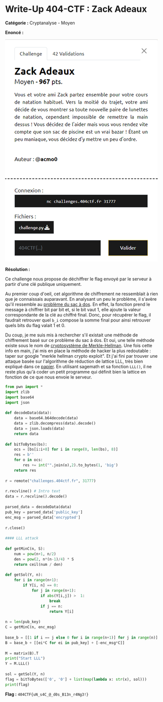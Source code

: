 # Write-Up 404-CTF : Zack Adeaux

__Catégorie :__ Cryptanalyse - Moyen

**Enoncé :**

![Enoncé](images/enonce.png)

**Résolution :**

Ce challenge nous propose de déchiffrer le flag envoyé par le serveur à partir d'une clé publique uniquement.

Au premier coup d'oeil, cet algorithme de chiffrement ne ressemblait à rien que je connaissais auparavant. En analysant un peu le problème, il s'avère qu'il ressemble au [problème du sac à dos](https://fr.wikipedia.org/wiki/Problème_du_sac_à_dos). En effet, la fonction prend le message à chiffrer bit par bit et, si le bit vaut 1, elle ajoute la valeur correspondante de la clé au chiffré final. Donc, pour récupérer le flag, il faudrait retrouver quel `b_i` compose la somme final pour ainsi retrouver quels bits du flag valait 1 et 0.

Du coup, je me suis mis à rechercher s'il existait une méthode de chiffrement basé sur ce problème du sac à dos. Et oui, une telle méthode existe sous le nom de [cryptosystème de Merkle-Hellman](https://fr.wikipedia.org/wiki/Cryptosystème_de_Merkle-Hellman). Une fois cette info en main, j'ai mis en place la méthode de hacker la plus redoutable : taper sur google "merkle hellman crypto exploit". Et j'ai fini par trouver une attaque basée sur l'algorithme de réduction de lattice LLL, très bien expliqué dans ce [papier](https://nitaj.users.lmno.cnrs.fr/LLLapplic.pdf). En utilisant sagemath et sa fonction `LLL()`, il ne reste plus qu'à coder un petit programme qui définit bien la lattice en fonction de ce que nous envoie le serveur.

```python
from pwn import *
import zlib
import base64
import json

def decodeData(data):
    data = base64.b64decode(data)
    data = zlib.decompress(data).decode()
    data = json.loads(data)
    return data

def bitToBytes(bs):
    ocs = [bs[i:i+8] for i in range(0, len(bs), 8)]
    res = b''
    for o in ocs:
        res += int("".join(o),2).to_bytes(1, 'big')
    return res

r = remote("challenges.404ctf.fr", 31777)

r.recvline() # Intro text
data = r.recvline().decode()

parsed_data = decodeData(data)
pub_key = parsed_data['public_key']
enc_msg = parsed_data['encrypted']

r.close()

#### LLL attack

def getMinC(n, S):
    num = pow(n+1, n/2)
    den = pow(2, n*(n-1)/4) * S
    return ceil(num / den)

def getSol(Y, n):
    for i in range(n+1):
        if Y[i, n] == 0:
            for j in range(n+1):
                if abs(Y[i,j]) >  1:
                    break
                if j == n:
                    return Y[i]

n = len(pub_key)
C = getMinC(n, enc_msg)

base_b = [[1 if i == j else 0 for i in range(n+1)] for j in range(n)]
B = base_b + [[ei*C for ei in pub_key] + [-enc_msg*C]]

M = matrix(B).T
print("Start LLL")
Y = M.LLL()

sol = getSol(Y, n)
flag = bitToBytes(['0', '0'] + list(map(lambda x: str(x), sol)))
print(flag)
```

**Flag :** `404CTF{uN_s4C_@_d0s_B13n_r4Ng3!}`